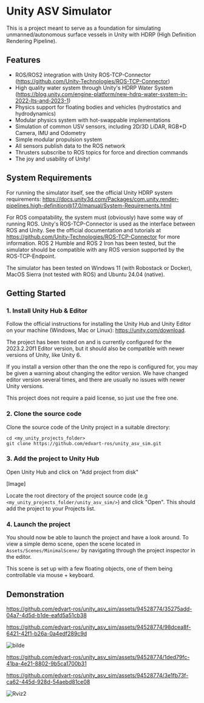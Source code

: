 # Unity ASV Simulator
This is a project meant to serve as a foundation for simulating unmanned/autonomous surface vessels in Unity with HDRP (High Definition Rendering Pipeline).

## Features
- ROS/ROS2 integration with Unity ROS-TCP-Connector (https://github.com/Unity-Technologies/ROS-TCP-Connector)
- High quality water system through Unity's HDRP Water System (https://blog.unity.com/engine-platform/new-hdrp-water-system-in-2022-lts-and-2023-1)
- Physics support for floating bodies and vehicles (hydrostatics and hydrodynamics)
- Modular physics system with hot-swappable implementations
- Simulation of common USV sensors, including 2D/3D LiDAR, RGB+D Camera, IMU and Odometry
- Simple modular propulsion system
- All sensors publish data to the ROS network
- Thrusters subscribe to ROS topics for force and direction commands
- The joy and usability of Unity!

## System Requirements
For running the simulator itself, see the official Unity HDRP system requirements: https://docs.unity3d.com/Packages/com.unity.render-pipelines.high-definition@17.0/manual/System-Requirements.html

For ROS compatability, the system must (obviously) have some way of running ROS. Unity's ROS-TCP-Connector is used as the interface between ROS and Unity. See the official documentation and tutorials at https://github.com/Unity-Technologies/ROS-TCP-Connector for more information. ROS 2 Humble and ROS 2 Iron has been tested, but the simulator should be compatible with any ROS version supported by the ROS-TCP-Endpoint.


The simulator has been tested on Windows 11 (with Robostack or Docker), MacOS Sierra (not tested with ROS) and Ubuntu 24.04 (native). 

## Getting Started
### 1. Install Unity Hub & Editor
Follow the official instructions for installing the Unity Hub and Unity Editor on your machine (Windows, Mac or Linux): https://unity.com/download.

The project has been tested on and is currently configured for the 2023.2.20f1 Editor version, but it should also be compatible with newer versions of Unity, like Unity 6. 

If you install a version other than the one the repo is configured for, you may be given a warning about changing the editor version. We have changed editor version several times, and there are usually no issues with newer Unity versions. 

This project does not require a paid license, so just use the free one.

### 2. Clone the source code
Clone the source code of the Unity project in a suitable directory:

    cd <my_unity_projects_folder>
    git clone https://github.com/edvart-ros/unity_asv_sim.git

### 3. Add the project to Unity Hub
Open Unity Hub and click on "Add project from disk"

[Image]

Locate the root directory of the project source code (e.g` <my_unity_projects_folder/unity_asv_sim/>`) and click "Open". This should add the project to your Projects list. 

### 4. Launch the project
You should now be able to launch the project and have a look around. To view a simple demo scene, open the scene located in `Assets/Scenes/MinimalScene/` by navigating through the project inspector in the editor.

This scene is set up with a few floating objects, one of them being controllable via mouse + keyboard.




## Demonstration
https://github.com/edvart-ros/unity_asv_sim/assets/94528774/35275add-04a7-4d5d-b1de-eafd5a51cb38

https://github.com/edvart-ros/unity_asv_sim/assets/94528774/98dcea8f-6421-42f1-b26a-0a4edf289c9d

![bilde](https://github.com/edvart-ros/unity_asv_sim/assets/94528774/e7928355-eacf-41d1-8bfe-dcd7cc979207)

https://github.com/edvart-ros/unity_asv_sim/assets/94528774/1ded79fc-41ba-4e21-8802-9b5ca1700b31


https://github.com/edvart-ros/unity_asv_sim/assets/94528774/3e1fb73f-ca62-445d-928d-54aebd81ce08

![Rviz2](https://github.com/edvart-ros/unity_asv_sim/assets/94528774/64f98b1c-11b4-4faf-a298-57d26e832072)
